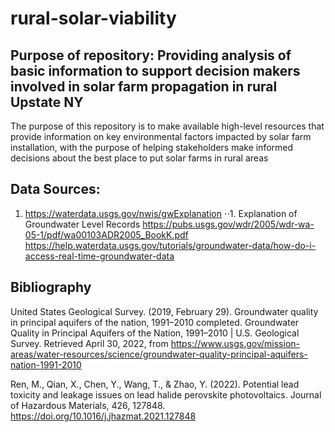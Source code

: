 # rural-solar-viability
## Purpose of repository: Providing analysis of basic information to support decision makers involved in solar farm propagation in rural Upstate NY

The purpose of this repository is to make available high-level resources that provide information on key environmental factors impacted by solar farm installation, 
with the purpose of helping stakeholders make informed decisions about the best place to put solar farms in rural areas

## Data Sources:

1. https://waterdata.usgs.gov/nwis/gwExplanation
⋅⋅1. Explanation of Groundwater Level Records https://pubs.usgs.gov/wdr/2005/wdr-wa-05-1/pdf/wa00103ADR2005_BookK.pdf
https://help.waterdata.usgs.gov/tutorials/groundwater-data/how-do-i-access-real-time-groundwater-data

## Bibliography

United States Geological Survey. (2019, February 29). Groundwater quality in principal aquifers of the nation, 1991–2010 completed. Groundwater Quality in Principal Aquifers of the Nation, 1991–2010 | U.S. Geological Survey. Retrieved April 30, 2022, from https://www.usgs.gov/mission-areas/water-resources/science/groundwater-quality-principal-aquifers-nation-1991-2010 

Ren, M., Qian, X., Chen, Y., Wang, T., &amp; Zhao, Y. (2022). Potential lead toxicity and leakage issues on lead halide perovskite photovoltaics. Journal of Hazardous Materials, 426, 127848. https://doi.org/10.1016/j.jhazmat.2021.127848 